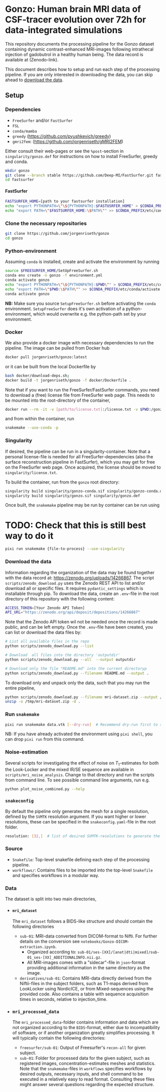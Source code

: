 # Gonzo: Human brain MRI data of CSF-tracer evolution over 72h for data-integrated simulations

This repository documents the processing pipeline for the Gonzo dataset
containing dynamic contrast-enhanced MRI-images following intrathecal injection
of gadobutrol in a healthy human being. The data record is available at
(Zenodo-link).

This document describes how to setup and run each step of the processing
pipeline. If you are only interested in downloading the data, you can skip
ahead to [download the data](#download-the-data).

## Setup

### Dependencies

- `FreeSurfer` and/or `FastSurfer`
- `FSL`
- `conda/mamba`
- `greedy` (<https://github.com/pyushkevich/greedy>)
- `gmri2fem`: (<https://github.com/jorgenriseth/gMRI2FEM>)

Either consult their web-pages or see the `%post`-section in
`singularity/gonzo.def` for instructions on how to install FreeSurfer, greedy
and conda.

```bash
mkdir gonzo
git clone --branch stable https://github.com/Deep-MI/FastSurfer.git fastsurfer
cd fastsurfer
```

#### FastSurfer

```bash
FASTSURFER_HOME=[path to your fastsurfer installation]
echo "export PYTHONPATH=\"\${PYTHONPATH}:$FASTUSRFER_HOME" > $CONDA_PREFIX/etc/conda/activate.d/activate-fastsurfer.sh
echo "export PATH=\"$FASTSURFER_HOME:\$PATH\"" >> $CONDA_PREFIX/etc/conda/activate.d/activate-fastsurfer.sh
```

### Clone the necessary repositories

```bash
git clone https://github.com/jorgenriseth/gonzo
cd gonzo
```

### Python-environment

Assuming `conda` is installed, create and activate the environment by running

```bash
source $FREESURFER_HOME/SetUpFreeSurfer.sh
conda env create -n gonzo -f environment.yml
conda activate gonzo
echo "export PYTHONPATH=\"\${PYTHONPATH}:$PWD\"" > $CONDA_PREFIX/etc/conda/activate.d/activate-fastsurfer.sh
echo "export PATH=\"$PWD:\$PATH\"" >> $CONDA_PREFIX/etc/conda/activate.d/activate-fastsurfer.sh
conda activate gonzo
```

**NB:** Make sure you source `SetupFreeSurfer.sh` before activating the `conda` environment. `SetupFreeSurfer` does it's own activation of a python-environment, which would overwrite e.g. the python-path set by your environment.

### Docker

We also provide a docker image with necessary dependencies to run the pipeline. The image can be pulled from Docker hub

```bash
docker pull jorgenriseth/gonzo:latest
```

or it can be built from the local Dockerfile by

```bash
bash docker/download-deps.sh;
docker build -t jorgenriseth/gonzo -f docker/Dockerfile .
```

Note that if you want to run the FreeSurfer/FastSurfer commands, you need to download a (free) license file from FreeSurfer web page.
This needs to be mounted into the root-directory of the container,

```bash
docker run --rm -it -v [path/to/license.txt]:/license.txt -v $PWD:/gonzo/gonzo jorgenriseth/gonzo bash
```

and from within the container, run

```bash
snakemake --use-conda -p 
```

### Singularity

If desired, the pipeline can be run in a singularity-container. Note that
a personal license-file is needed for all FreeSurfer-dependencies (also the
surface reconstruction pipeline in FastSurfer), which you may get for free
on the FreeSurfer web page. Once acquired, the license should be moved to
`singularity/license.txt`.

To build the container, run from the `gonzo` root directory:

```bash
singularity build singularity/gonzo-conda.sif singularity/gonzo-conda.def;
singularity build singularity/gonzo.sif singularity/gonzo.def
```

Once built, the `snakemake` pipeline may be run by container can be run using

# TODO: Check that this is still best way to do it

```bash
pixi run snakemake {file-to-process} --use-singularity
```

### Download the data

Information regarding the organization of the data may be found together with the data record at: <https://zenodo.org/uploads/14266867>.
The script `scripts/zenodo_download.py` uses the Zenodo REST API to list and/or download all or specific files.
It requires `pydantic_settings` which is installable through pip.
To download the data, create an `.env`-file in the root directory of this repository with the following content:

```bash
ACCESS_TOKEN=[Your Zenodo API Token]
API_URL="https://zenodo.org/api/deposit/depositions/14266867"
```

Note that the Zenodo API token wil not be needed once the record is made public, and can be left empty.
Once the `.env`-file have been created, you can list or download the data files by:

```bash
# List all available files in the repo
python scripts/zenodo_download.py --list 

# Download  all files into the directory 'outputdir'
python scripts/zenodo_download.py --all  --output outputdir

# Download only the file "README.md" into the current directoryp
python scripts/zenodo_download.py --filename README.md --output .

```

To download only and unpack only the data, such that you may run the entire pipeline,

```bash
python scripts/zenodo_download.py --filename mri-dataset.zip --output /tmp &&
unzip -o /tmp/mri-dataset.zip -d . 
```

### Run `snakemake`

```bash
pixi run snakemake data.vtk [--dry-run]  # Recommend dry-run first to see the list of jobs needed to generate the files. The remove them to run the jobs.
```

NB: If you have already activated the environment using `pixi shell`, you can drop `pixi run` from this command.

### Noise-estimation

Several scripts for investigating the effect of noise on $T_1$-estimates for both the Look-Locker and the mixed IR/SE sequence are available in `scripts/mri_noise_analysis`. Change to that directory and run the scripts from command line. To see possible command line arguments, run e.g.

```bash
python plot_noise_combined.py --help
```

### `snakeconfig`

By default the pipeline only generates the mesh for a single resolution, defined by the `SVMTK` resolution argument. If you want higher or lower resolutions, these can be specified in the `snakeconfig.yaml`-file in the root folder.

```bash
resolution: [32,]  # list of desired SVMTK-resolutions to generate the meshes for.
```

### Source

- `Snakefile`: Top-level snakefile defining each step of the processing pipeline.
- `workflows/`: Contains files to be imported into the top-level `Snakefile` and specifies workflows in a modular way.

### Data

The dataset is split into two main directories,

- #### `mri_dataset`

    The `mri_dataset` follows a BIDS-like structure and should contain the following directories
  - `sub-01`: MRI-data converted from DICOM-format to Nifti. For further details on the conversion see `notebooks/Gonzo-DICOM-extraction.ipynb`.
    - Organized according to:
            `sub-01/ses-[XX]/[anat|dti|mixed]/sub-01_ses-[XX]_ADDITIONALINFO.nii.gz`.
    - All MRI-images comes with a "sidecar"-file in `json`-format providing additional information in the same directory as the image.
  - `derivatives/sub-01`: Contains MRI-data directly derived from the Niftii-files in the subject folders, such as T1-maps derived from LookLocker using NordicICE, or from Mixed-sequences using the provided code. Also contains a table with sequence acquisition times in seconds, relative to injection_time.

- ### `mri_processed_data`

    The `mri_processed_data`-folder contains information and data which are not organized according to the `BIDS`-format, either due to incompatibility of software, or if another organization greatly simplifies processing.
    It will typically contain the following directories:
  - `freesurfer/sub-01`: Output of Freesurfer's `recon-all` for given subject.
  - `sub-01`: Folder for processed data for the given subject, such as registered images, concentration-estimates meshes and statistics.
Note that the `snakemake`-files in `workflows` specifies workflows by desired outputs, necessary inputs, and shell command to be executed in a relatively easy to read format. Consulting these files might answer several questions regarding the expected structure.
